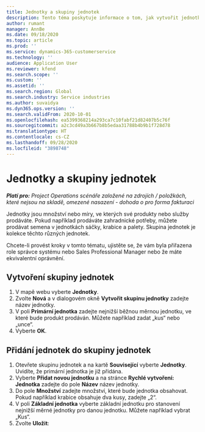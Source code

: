 ```yaml
---
title: Jednotky a skupiny jednotek
description: Tento téma poskytuje informace o tom, jak vytvořit jednotky a skupiny jednotek v Dynamics 365 Project Operations.
author: rumant
manager: AnnBe
ms.date: 09/18/2020
ms.topic: article
ms.prod: ''
ms.service: dynamics-365-customerservice
ms.technology: ''
audience: Application User
ms.reviewer: kfend
ms.search.scope: ''
ms.custom: ''
ms.assetid: ''
ms.search.region: Global
ms.search.industry: Service industries
ms.author: suvaidya
ms.dyn365.ops.version: ''
ms.search.validFrom: 2020-10-01
ms.openlocfilehash: ea5399368214a293ca7c10fabf21d82407b5c76f
ms.sourcegitcommit: a2c3cd49a3b667b8b5edaa31788b4b9b1f728d78
ms.translationtype: HT
ms.contentlocale: cs-CZ
ms.lasthandoff: 09/28/2020
ms.locfileid: "3898748"
---
```

# <a name="units-and-unit-groups"></a>Jednotky a skupiny jednotek

_**Platí pro:** Project Operations scénáře založené na zdrojích / položkách, které nejsou na skladě, omezené nasazení - dohoda o pro forma fakturaci_

Jednotky jsou množství nebo míry, ve kterých své produkty nebo služby prodáváte. Pokud například prodáváte zahradnické potřeby, můžete prodávat semena v jednotkách sáčky, krabice a palety. Skupina jednotek je kolekce těchto různých jednotek.

Chcete-li provést kroky v tomto tématu, ujistěte se, že vám byla přiřazena role správce systému nebo Sales Professional Manager nebo že máte ekvivalentní oprávnění.

## <a name="create-a-unit-group"></a>Vytvoření skupiny jednotek

1. V mapě webu vyberte **Jednotky**.
2. Zvolte **Nová** a v dialogovém okně **Vytvořit skupinu jednotky** zadejte název jednotky.
3. V poli **Primární jednotka** zadejte nejnižší běžnou měrnou jednotku, ve které bude produkt prodáván. Můžete například zadat „kus“ nebo „unce“.
4. Vyberte **OK**.

## <a name="add-units-to-a-unit-group"></a>Přidání jednotek do skupiny jednotek

1. Otevřete skupinu jednotek a na kartě **Související** vyberte **Jednotky**. Uvidíte, že primární jednotka je již přidána.
2. Vyberte **Přidat novou jednotku** a na stránce **Rychlé vytvoření: Jednotka** zadejte do pole **Název** název jednotky.
3. Do pole **Množství** zadejte množství, které bude jednotka obsahovat. Pokud například krabice obsahuje dva kusy, zadejte „2“. 
4. V poli **Základní jednotka** vyberte základní jednotku pro stanovení nejnižší měrné jednotky pro danou jednotku. Můžete například vybrat „Kus“.
5. Zvolte **Uložit**:
